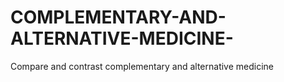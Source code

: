 # COMPLEMENTARY-AND-ALTERNATIVE-MEDICINE-
Compare and contrast complementary and alternative medicine
